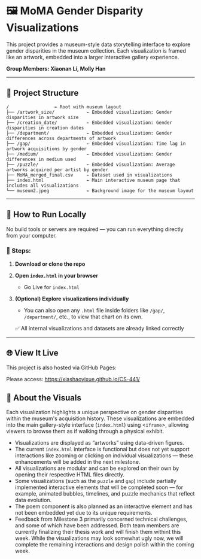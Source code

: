 # 🖼️ MoMA Gender Disparity Visualizations

This project provides a museum-style data storytelling interface to explore gender disparities in the museum collection. Each visualization is framed like an artwork, embedded into a larger interactive gallery experience.

**Group Members: Xiaonan Li, Molly Han**

---

## 📁 Project Structure

```
/                 ← Root with museum layout
├── /artwork_size/            ← Embedded visualization: Gender disparities in artwork size
├── /creation_date/           ← Embedded visualization: Gender disparities in creation dates
├── /department/              ← Embedded visualization: Gender differences across departments of artwork
├── /gap/                     ← Embedded visualization: Time lag in artwork acquisitions by gender
├── /medium/                  ← Embedded visualization: Gender differences in medium used
├── /puzzle/                  ← Embedded visualization: Average artworks acquired per artist by gender
├── MoMA_merged_final.csv     ← Dataset used in visualizations
├── index.html                ← Main interactive museum page that includes all visualizations
└── museum2.jpeg              ← Background image for the museum layout
```

---

## 🚀 How to Run Locally

No build tools or servers are required — you can run everything directly from your computer.

### 🧾 Steps:

1. **Download or clone the repo**
2. **Open `index.html` in your browser**
   - Go Live for `index.html`
3. **(Optional) Explore visualizations individually**
   - You can also open any `.html` file inside folders like `/gap/`, `/department/`, etc., to view that chart on its own.

   ✅ All internal visualizations and datasets are already linked correctly

---

## 🌐 View It Live

This project is also hosted via GitHub Pages:

Please access: https://xiashaoyixue.github.io/CS-441/

## 🎨 About the Visuals

Each visualization highlights a unique perspective on gender disparities within the museum's acquisition history. These visualizations are embedded into the main gallery-style interface (`index.html`) using <`iframe`>, allowing viewers to browse them as if walking through a physical exhibit.

- Visualizations are displayed as “artworks” using data-driven figures.
- The current `index.html` interface is functional but does not yet support interactions like zooming or clicking on individual visualizations — these enhancements will be added in the next milestone.
- All visualizations are modular and can be explored on their own by opening their respective HTML files directly.
- Some visualizations (such as the `puzzle` and `gap`) include partially implemented interactive elements that will be completed soon — for example, animated bubbles, timelines, and puzzle mechanics that reflect data evolution.
- The poem component is also planned as an interactive element and has not been embedded yet due to its unique requirements.
- Feedback from Milestone 3 primarily concerned technical challenges, and some of which have been addressed. Both team members are currently finalizing their thesis work and will finish them withint this week. While the visualizations may look somewhat ugly now, we will complete the remaining interactions and design polish within the coming week.

